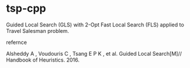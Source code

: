# tsp-cpp
Guided Local Search (GLS) with 2-Opt Fast Local Search (FLS) applied to Travel Salesman problem.

refernce


Alsheddy A , Voudouris C , Tsang E P K , et al. Guided Local Search[M]// Handbook of Heuristics. 2016.

